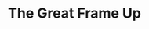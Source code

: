---
title: "The Great Frame Up"
url: /chicago/the-great-frame-up-south-blackstone-avenue/
shop: Rahmen
---